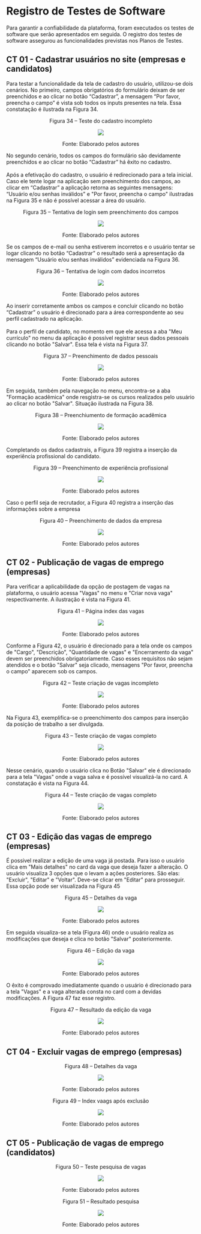# Registro de Testes de Software

Para garantir a confiabilidade da plataforma, foram executados os testes de software que serão apresentados em seguida. O registro dos testes de software assegurou as funcionalidades previstas nos Planos de Testes.

## CT 01 - Cadastrar usuários no site (empresas e candidatos)

Para testar a funcionalidade da tela de cadastro do usuário, utilizou-se dois cenários. No primeiro, campos obrigatórios do formulário deixam de ser preenchidos e ao clicar no botão “Cadastrar”, a mensagem “Por favor, preencha o campo” é vista sob todos os inputs presentes na tela.  Essa constatação é ilustrada na Figura 34.

<p align="center">Figura 34 – Teste do cadastro incompleto</p>
<div align="center">
    <img src="img\errocadastro.png">
</div>
<p align="center">Fonte: Elaborado pelos autores</p>

No segundo cenário, todos os campos do formulário são devidamente preenchidos e ao clicar no botão “Cadastrar” há êxito no cadastro.
<br>
<br>
Após a efetivação do cadastro, o usuário é redirecionado para a tela inicial. Caso ele tente logar na aplicação sem preenchimento dos campos, ao clicar em “Cadastrar” a aplicação retorna as seguintes mensagens: “Usuário e/ou senhas inválidos” e "Por favor, preencha o campo" ilustradas na Figura 35 e não é possível acessar a área do usuário.

<p align="center">Figura 35 – Tentativa de login sem preenchimento dos campos</p>
<div align="center">
    <img src="img\errologin.png">
</div>

<p align="center">Fonte: Elaborado pelos autores</p>

Se os campos de e-mail ou senha estiverem incorretos e o usuário tentar se logar clicando no botão “Cadastrar” o resultado será a apresentação da mensagem “Usuário e/ou senhas inválidos” evidenciada na Figura 36.

<p align="center">Figura 36 – Tentativa de login com dados incorretos</p>
<div align="center">
    <img src="img\usuarioinvalido.png">
</div>
<p align="center">Fonte: Elaborado pelos autores</p>

Ao inserir corretamente ambos os campos e concluir clicando no botão “Cadastrar” o usuário é direcionado para a área correspondente ao seu perfil cadastrado na aplicação. 
<br><br>
Para o perfil de candidato, no momento em que ele acessa a aba "Meu currículo" no menu da aplicação é possível registrar seus dados pessoais clicando no botão "Salvar". Essa tela é vista na Figura 37.

<p align="center">Figura 37 – Preenchimento de dados pessoais</p>
<div align="center">
    <img src="img\dadospessoais.png">
</div>
<p align="center">Fonte: Elaborado pelos autores</p>

Em seguida, também pela navegação no menu, encontra-se a aba "Formação acadêmica" onde resgistra-se os cursos realizados pelo usuário ao clicar no botão "Salvar". Situação ilustrada na Figura 38.

<p align="center">Figura 38 – Preenchiumento de formação acadêmica</p>
<div align="center">
    <img src="img\formacaoacademica.png">
</div>
<p align="center">Fonte: Elaborado pelos autores</p>

Completando os dados cadastrais, a Figura 39 registra a inserção da experiência profissional do candidato.

<p align="center">Figura 39 – Preenchimento de experiência profissional</p>
<div align="center">
    <img src="img\experienciaprofissional.png">
</div>
<p align="center">Fonte: Elaborado pelos autores</p>

Caso o perfil seja de recrutador, a Figura 40 registra a inserção das informações sobre a empresa

<p align="center">Figura 40 – Preenchimento de dados da empresa</p>
<div align="center">
    <img src="img\CadastroDadosEmpresa.png">
</div>
<p align="center">Fonte: Elaborado pelos autores</p>

## CT 02 - Publicação de vagas de emprego (empresas)

Para verificar a aplicabilidade da opção de postagem de vagas na plataforma, o usuário acessa "Vagas" no menu e "Criar nova vaga" respectivamente. A ilustração é vista na Figura 41.

<p align="center">Figura 41 – Página index das vagas</p>
<div align="center">
    <img src="img\IndexVagas.png">
</div>
<p align="center">Fonte: Elaborado pelos autores</p>

Conforme a Figura 42, o usuário é direcionado para a tela onde os campos de "Cargo", "Descrição", "Quantidade de vagas" e "Encerramento da vaga" devem ser preenchidos obrigatoriamente. Caso esses requisitos não sejam atendidos e o botão "Salvar" seja clicado, mensagens "Por favor, preencha o campo" aparecem sob os campos.

<p align="center">Figura 42 – Teste criação de vagas incompleto </p>
<div align="center">
    <img src="img\ErrorCreateVagas.png">
</div>
<p align="center">Fonte: Elaborado pelos autores</p>

Na Figura 43, exemplifica-se o preenchimento dos campos para inserção da posição de trabalho a ser divulgada.

<p align="center">Figura 43 – Teste criação de vagas completo </p>
<div align="center">
    <img src="img\CreateVagas.png">
</div>
<p align="center">Fonte: Elaborado pelos autores</p>

Nesse cenário, quando o usuário clica no Botão "Salvar" ele é direcionado para a tela "Vagas" onde a vaga salva e é possível visualizá-la no card. A constatação é vista na Figura 44.

<p align="center">Figura 44 – Teste criação de vagas completo </p>
<div align="center">
    <img src="img\IndexVagasAfterCreate.png">
</div>
<p align="center">Fonte: Elaborado pelos autores</p>

## CT 03 - Edição das vagas de emprego (empresas)

É possivel realizar a edição de uma vaga já postada. Para isso o usuário clica em "Mais detalhes" no card da vaga que deseja fazer a alteração. O usuário visualiza 3 opções que o levam a ações posteriores. São elas: "Excluir", "Editar" e "Voltar". Deve-se clicar em "Editar" para prosseguir. Essa opção pode ser visualizada na Figura 45

<p align="center">Figura 45 – Detalhes da vaga </p>
<div align="center">
    <img src="img\DetailsVagas.png">
</div>
<p align="center">Fonte: Elaborado pelos autores</p>

Em seguida visualiza-se a tela (Figura 46) onde o usuário realiza as modificações que deseja e clica no botão "Salvar" posteriormente.

<p align="center">Figura 46 – Edição da vaga </p>
<div align="center">
    <img src="img\UpdateVagas.png">
</div>
<p align="center">Fonte: Elaborado pelos autores</p>

O êxito é comprovado imediatamente quando o usuário é direcionado para a tela "Vagas" e a vaga alterada consta no card com a devidas modificações. A Figura 47 faz esse registro.

<p align="center">Figura 47 – Resultado da edição da vaga </p>
<div align="center">
    <img src="img\UpdateVagas2.png">
</div>
<p align="center">Fonte: Elaborado pelos autores</p>

## CT 04 - Excluir vagas de emprego (empresas)

<p align="center">Figura 48 – Detalhes da vaga </p>
<div align="center">
    <img src="img\DetailsVagasAfterUpdate.png">
</div>
<p align="center">Fonte: Elaborado pelos autores</p>

<p align="center">Figura 49 – Index vaags após exclusão </p>
<div align="center">
    <img src="img\IndexVagasAfterDelete.png">
</div>
<p align="center">Fonte: Elaborado pelos autores</p>


## CT 05 - Publicação de vagas de emprego (candidatos)

<p align="center">Figura 50 – Teste pesquisa de vagas </p>
<div align="center">
    <img src="img\PesquisaVagas.png">
</div>
<p align="center">Fonte: Elaborado pelos autores</p>

<p align="center">Figura 51 – Resultado pesquisa </p>
<div align="center">
    <img src="img\PesquisaResultado.png">
</div>
<p align="center">Fonte: Elaborado pelos autores</p>





